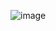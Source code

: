 ![image](https://user-images.githubusercontent.com/70732959/224435913-06fe2786-67a3-4d04-b681-18d87656fd04.png)
